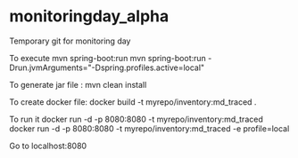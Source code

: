 # monitoringday_alpha
Temporary git for monitoring day

To execute
mvn spring-boot:run
mvn spring-boot:run -Drun.jvmArguments="-Dspring.profiles.active=local"

To generate jar file : 
mvn clean install

To create docker file: 
docker build -t myrepo/inventory:md_traced .


To run it
docker run -d -p 8080:8080 -t myrepo/inventory:md_traced
docker run -d -p 8080:8080 -t myrepo/inventory:md_traced -e profile=local


Go to localhost:8080